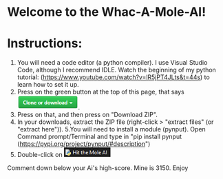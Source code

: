 # Welcome to the Whac-A-Mole-AI!
# Instructions:
1. You will need a code editor (a python compiler). I use Visual Studio Code, although I recommend IDLE. Watch the beginning of my python tutorial: (https://www.youtube.com/watch?v=lR5jPT4JLts&t=44s) to learn how to set it up.
2. Press on the green button at the top of this page, that says ![](clone.png).
3. Press on that, and then press on "Download ZIP".
4. In your downloads, extract the ZIP file (right-click > "extract files" (or "extract here")).
5.You will need to install a module (pynput). Open Command prompt/Terminal and type in "pip install pynput (https://pypi.org/project/pynput/#description")
5. Double-click on !["Whac A Mole Ai.py](hit.png)

Comment down below your Ai's high-score. Mine is 3150.
Enjoy
